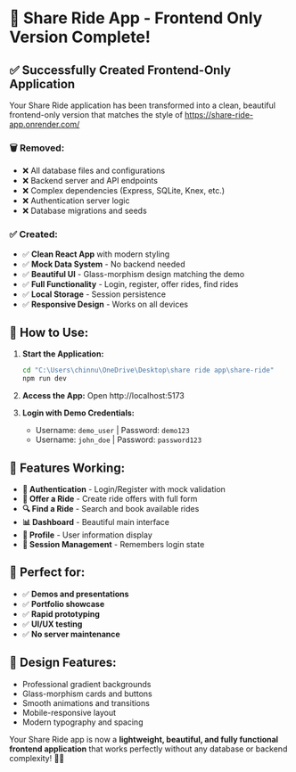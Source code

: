 # 🎉 Share Ride App - Frontend Only Version Complete!

## ✅ Successfully Created Frontend-Only Application

Your Share Ride application has been transformed into a clean, beautiful frontend-only version that matches the style of https://share-ride-app.onrender.com/

### 🗑️ **Removed:**
- ❌ All database files and configurations
- ❌ Backend server and API endpoints
- ❌ Complex dependencies (Express, SQLite, Knex, etc.)
- ❌ Authentication server logic
- ❌ Database migrations and seeds

### ✅ **Created:**
- ✅ **Clean React App** with modern styling
- ✅ **Mock Data System** - No backend needed
- ✅ **Beautiful UI** - Glass-morphism design matching the demo
- ✅ **Full Functionality** - Login, register, offer rides, find rides
- ✅ **Local Storage** - Session persistence
- ✅ **Responsive Design** - Works on all devices

## 🚀 **How to Use:**

1. **Start the Application:**
   ```bash
   cd "C:\Users\chinnu\OneDrive\Desktop\share ride app\share-ride"
   npm run dev
   ```

2. **Access the App:**
   Open http://localhost:5173

3. **Login with Demo Credentials:**
   - Username: `demo_user` | Password: `demo123`
   - Username: `john_doe` | Password: `password123`

## 🎯 **Features Working:**

- **🔐 Authentication** - Login/Register with mock validation
- **🚗 Offer a Ride** - Create ride offers with full form
- **🔍 Find a Ride** - Search and book available rides  
- **📊 Dashboard** - Beautiful main interface
- **👤 Profile** - User information display
- **💾 Session Management** - Remembers login state

## 📱 **Perfect for:**
- ✅ **Demos and presentations**
- ✅ **Portfolio showcase**
- ✅ **Rapid prototyping**
- ✅ **UI/UX testing**
- ✅ **No server maintenance**

## 🎨 **Design Features:**
- Professional gradient backgrounds
- Glass-morphism cards and buttons
- Smooth animations and transitions
- Mobile-responsive layout
- Modern typography and spacing

Your Share Ride app is now a **lightweight, beautiful, and fully functional frontend application** that works perfectly without any database or backend complexity! 🚗✨
